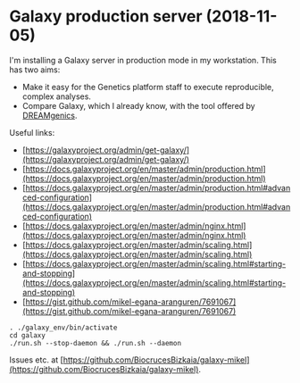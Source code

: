 # Galaxy production server (2018-11-05)

I'm installing a Galaxy server in production mode in my workstation. This has two aims:

* Make it easy for the Genetics platform staff to execute reproducible, complex analyses.
* Compare Galaxy, which I already know, with the tool offered by [DREAMgenics](https://www.dreamgenics.com).

Useful links:

* [https://galaxyproject.org/admin/get-galaxy/](https://galaxyproject.org/admin/get-galaxy/)
* [https://docs.galaxyproject.org/en/master/admin/production.html](https://docs.galaxyproject.org/en/master/admin/production.html)
* [https://docs.galaxyproject.org/en/master/admin/production.html#advanced-configuration](https://docs.galaxyproject.org/en/master/admin/production.html#advanced-configuration)
* [https://docs.galaxyproject.org/en/master/admin/nginx.html](https://docs.galaxyproject.org/en/master/admin/nginx.html)
* [https://docs.galaxyproject.org/en/master/admin/scaling.html](https://docs.galaxyproject.org/en/master/admin/scaling.html)
* [https://docs.galaxyproject.org/en/master/admin/scaling.html#starting-and-stopping](https://docs.galaxyproject.org/en/master/admin/scaling.html#starting-and-stopping)
* [https://gist.github.com/mikel-egana-aranguren/7691067](https://gist.github.com/mikel-egana-aranguren/7691067)

```
. ./galaxy_env/bin/activate
cd galaxy
./run.sh --stop-daemon && ./run.sh --daemon
```

Issues etc. at [https://github.com/BiocrucesBizkaia/galaxy-mikel](https://github.com/BiocrucesBizkaia/galaxy-mikel).
